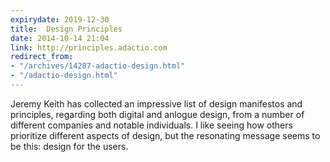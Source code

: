 ```yaml
---
expirydate: 2019-12-30
title:  Design Principles
date: 2014-10-14 21:04
link: http://principles.adactio.com
redirect_from:
- "/archives/14287-adactio-design.html"
- "/adactio-design.html"
---
```



Jeremy Keith has collected an impressive list of design manifestos and principles, regarding both digital and anlogue design, from a number of different companies and notable individuals. I like seeing how others prioritize different aspects of design, but the resonating message seems to be this: design for the users.
